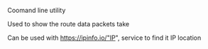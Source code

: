 Coomand line utility

Used to show the route data packets take

Can be used with https://ipinfo.io/"IP", service to find it IP location